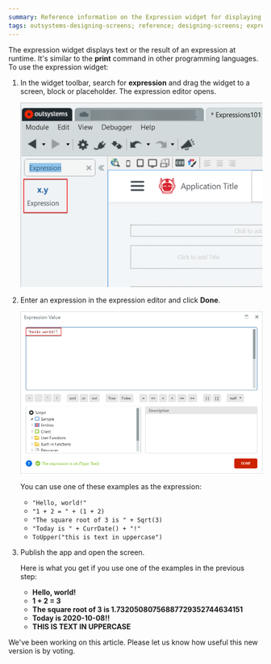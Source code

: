 ```yaml
---
summary: Reference information on the Expression widget for displaying a text literal or an expression to calculate at runtime on the screen.
tags: outsystems-designing-screens; reference; designing-screens; expression
---
```


The expression widget displays text or the result of an expression at runtime. It's similar to the **print** command in other programming languages. To use the expression widget:

1. In the widget toolbar, search for **expression** and drag the widget to a screen, block or placeholder. The expression editor opens.

    ![Expression widget](images/expression-widget-ss.png?width=400)

1. Enter an expression in the expression editor and click **Done**.

    ![An expression in the expression editor](images/expression-editor-ss.png?width=600)
    
    You can use one of these examples as the expression:
   
    * `"Hello, world!"`
    * `"1 + 2 = " + (1 + 2)`
    * `"The square root of 3 is " + Sqrt(3)`
    * `"Today is " + CurrDate() + "!" `
    * `ToUpper("this is text in uppercase")`


1. Publish the app and open the screen.

    Here is what you get if you use one of the examples in the previous step:

    * **Hello, world!**
    * **1 + 2 = 3**
    * **The square root of 3 is 1.73205080756887729352744634151**
    * **Today is 2020-10-08!!** 
    * **THIS IS TEXT IN UPPERCASE**


<div class="info" markdown="1">

We've been working on this article. Please let us know how useful this new version is by voting.

</div>